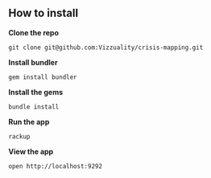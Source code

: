 ## How to install

**Clone the repo**

    git clone git@github.com:Vizzuality/crisis-mapping.git

**Install bundler**

    gem install bundler

**Install the gems**

    bundle install

**Run the app**

    rackup

**View the app**

    open http://localhost:9292
